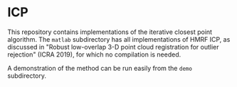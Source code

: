 # ICP

This repository contains implementations of the iterative closest point
algorithm. The `matlab` subdirectory has all implementations of HMRF ICP, as
discussed in "Robust low-overlap 3-D point cloud registration for outlier
rejection" (ICRA 2019), for which no compilation is needed.

A demonstration of the method can be run easily from the `demo` subdirectory.
